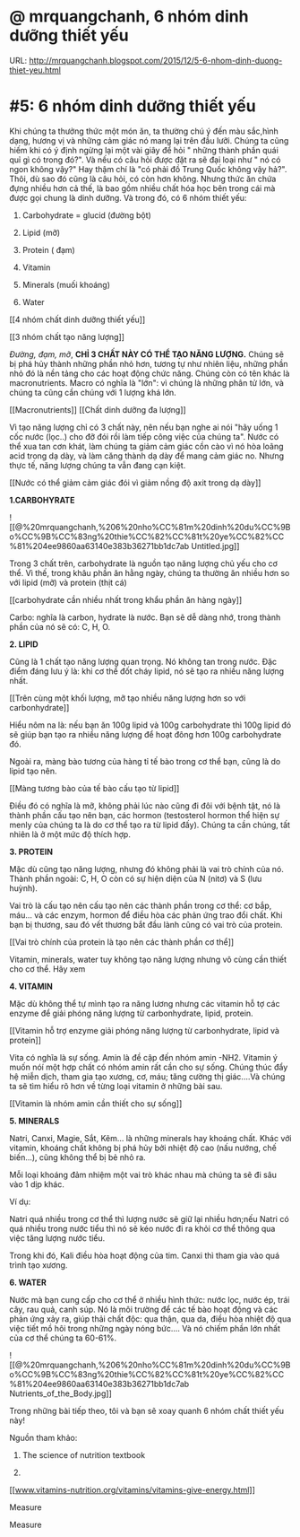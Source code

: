 # @ mrquangchanh, 6 nhóm dinh dưỡng thiết yếu

URL: http://mrquangchanh.blogspot.com/2015/12/5-6-nhom-dinh-duong-thiet-yeu.html

# #5: 6 nhóm dinh dưỡng thiết yếu

Khi chúng ta thưởng thức một món ăn, ta thường chú ý đến màu sắc,hình dạng, hương vị và những cảm giác nó mang lại trên đầu lưỡi. Chúng ta cũng hiếm khi có ý định ngừng lại một vài giây để hỏi " những thành phần quái quỉ gì có trong đó?". Và nếu có câu hỏi được đặt ra sẽ đại loại như " nó có ngon không vậy?" Hay thậm chí là "có phải đồ Trung Quốc không vậy hả?". Thôi, dù sao đó cũng là câu hỏi, có còn hơn không. Nhưng thức ăn chứa đựng nhiều hơn cả thế, là bao gồm nhiều chất hóa học bên trong cái mà được gọi chung là dinh dưỡng. Và trong đó, có 6 nhóm thiết yếu:

1. Carbohydrate = glucid (đường bột)

2. Lipid (mỡ)

3. Protein ( đạm)

4. Vitamin

5. Minerals (muối khoáng)

6. Water

[[4 nhóm chất dinh dưỡng thiết yếu]] 

[[3 nhóm chất tạo năng lượng]] 

*Đường, đạm, mỡ*, **CHỈ 3 CHẤT NÀY CÓ THỂ TẠO NĂNG LƯỢNG.**
Chúng sẽ bị phá hủy thành những phần nhỏ hơn, tương tự như nhiên liệu, những phần nhỏ đó là nền tảng cho các hoạt động chức năng. Chúng còn có tên khác là macronutrients. Macro có nghĩa là "lớn": vì chúng là những phân tử lớn, và chúng ta cũng cần chúng với 1 lượng khá lớn.

[[Macronutrients]] 
[[Chất dinh dưỡng đa lượng]] 

Vì tạo năng lượng chỉ có 3 chất này, nên nếu bạn nghe ai nói "hãy uống 1 cốc nước (lọc..) cho đỡ đói rồi làm tiếp công việc của chúng ta". Nước có thể xua tan cơn khát, làm chúng ta giảm cảm giác cồn cào vì nó hòa loãng acid trong dạ dày, và làm căng thành dạ dày để mang cảm giác no. Nhưng thực tế, năng lượng chúng ta vẫn đang cạn kiệt.

[[Nước có thể giảm cảm giác đói vì giảm nồng độ axit trong dạ dày]] 

**1.CARBOHYRATE**

![[@%20mrquangchanh,%206%20nho%CC%81m%20dinh%20du%CC%9Bo%CC%9B%CC%83ng%20thie%CC%82%CC%81t%20ye%CC%82%CC%81%204ee9860aa63140e383b36271bb1dc7ab Untitled.jpg]]

Trong 3 chất trên, carbohydrate là nguồn tạo năng lượng chủ yếu cho cơ thể. Vì thế, trong khâu phần ăn hằng ngày, chúng ta thường ăn nhiều hơn so với lipid (mỡ) và protein (thịt cá)

[[carbohydrate cần nhiều nhất trong khẩu phần ăn hàng ngày]] 

Carbo: nghĩa là carbon, hydrate là nước. Bạn sẽ dễ dàng nhớ, trong thành phần của nó sẽ có: C, H, O.

**2. LIPID**

Cũng là 1 chất tạo năng lượng quan trọng. Nó không tan trong nước. Đặc điểm đáng lưu ý là: khi cơ thể đốt cháy lipid, nó sẽ tạo ra nhiều năng lượng nhất.

[[Trên cùng một khối lượng, mỡ tạo nhiều năng lượng hơn so với carbonhydrate]] 

Hiểu nôm na là: nếu bạn ăn 100g lipid và 100g carbohydrate thì 100g lipid đó sẽ giúp bạn tạo ra nhiều năng lượng để hoạt đông hơn 100g carbohydrate đó.

Ngoài ra, màng bào tương của hàng tỉ tế bào trong cơ thể bạn, cũng là do lipid tạo nên.

[[Màng tương bào của tế bào cấu tạo từ lipid]] 

Điều đó có nghĩa là mỡ, không phải lúc nào cũng đi đôi với bệnh tật, nó là thành phần cấu tạo nên bạn, các hormon (testosterol hormon thể hiện sự menly của chúng ta là do cơ thể tạo ra từ lipid đấy). Chúng ta cần chúng, tất nhiên là ở một mức độ thích hợp.

**3. PROTEIN**

Mặc dù cũng tạo năng lượng, nhưng đó không phải là vai trò chính của nó. Thành phần ngoài: C, H, O còn có sự hiện diện của N (nitơ) và S (lưu huỳnh).

Vai trò là cấu tạo nên cấu tạo nên các thành phần trong cơ thể: cơ bắp, máu... và các enzym, hormon để điều hòa các phản ứng trao đổi chất. Khi bạn bị thương, sau đó vết thương bắt đầu lành cũng có vai trò của protein.

[[Vai trò chính của protein là tạo nên các thành phần cơ thể]] 

Vitamin, minerals, water tuy không tạo năng lượng nhưng vô cùng cần thiết cho cơ thể. Hãy xem

**4. VITAMIN**

Mặc dù không thể tự mình tạo ra năng lương nhưng các vitamin hỗ tợ các enzyme để giải phóng năng lượng từ carbonhydrate, lipid, protein.

[[Vitamin hỗ trợ enzyme giải phóng năng lượng từ carbonhydrate, lipid và protein]] 

Vita có nghĩa là sự sống. Amin là đề cập đến nhóm amin -NH2. Vitamin ý muốn nóí một hợp chất có nhóm amin rất cần cho sự sống. Chúng thúc đẩy hệ miễn dịch, tham gia tạo xương, cơ, máu; tăng cường thị giác....Và chúng ta sẽ tìm hiểu rõ hơn về từng loại vitamin ở những bài sau.

[[Vitamin là nhóm amin cần thiết cho sự sống]] 

**5. MINERALS**

Natri, Canxi, Magie, Sắt, Kẽm... là những minerals hay khoáng chất. Khác với vitamin, khoáng chất không bị phá hủy bởi nhiệt độ cao (nấu nướng, chế biến...), cũng không thể bị bẻ nhỏ ra.

Mỗi loại khoáng đảm nhiệm một vai trò khác nhau mà chúng ta sẽ đi sâu vào 1 dịp khác.

Ví dụ:

Natri quá nhiều trong cơ thể thì lượng nước sẽ giữ lại nhiều hơn;nếu Natri có quá nhiều trong nước tiểu thì nó sẽ kéo nước đi ra khỏi cơ thể thông qua việc tăng lượng nước tiểu.

Trong khi đó, Kali điều hòa hoạt động của tim. Canxi thì tham gia vào quá trình tạo xương.

**6. WATER**

Nước mà bạn cung cấp cho cơ thể ở nhiều hình thức: nước lọc, nước ép, trái cây, rau quả, canh súp. Nó là môi trường để các tế bào hoạt động và các phản ứng xảy ra, giúp thải chất độc: qua thận, qua da, điều hòa nhiệt độ qua việc tiết mồ hôi trong những ngày nóng bức.... Và nó chiếm phần lớn nhất của cơ thể chúng ta 60-61%.

![[@%20mrquangchanh,%206%20nho%CC%81m%20dinh%20du%CC%9Bo%CC%9B%CC%83ng%20thie%CC%82%CC%81t%20ye%CC%82%CC%81%204ee9860aa63140e383b36271bb1dc7ab Nutrients_of_the_Body.jpg]]

Trong những bài tiếp theo, tôi và bạn sẽ xoay quanh 6 nhóm chất thiết yếu này!

Nguồn tham khảo:

1. The science of nutrition textbook

2.

[[www.vitamins-nutrition.org/vitamins/vitamins-give-energy.html]]

Measure

Measure
